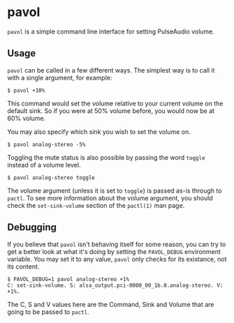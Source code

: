 # pavol

`pavol` is a simple command line interface for setting PulseAudio volume.

## Usage

`pavol` can be called in a few different ways. The simplest way is to call it
with a single argument, for example:

~~~ shell
$ pavol +10%
~~~

This command would set the volume relative to your current volume on the
default sink. So if you were at 50% volume before, you would now be at
60% volume.

You may also specify which sink you wish to set the volume on.

~~~ shell
$ pavol analog-stereo -5%
~~~

Toggling the mute status is also possible by passing the word `toggle` instead
of a volume level.

~~~ shell
$ pavol analog-stereo toggle
~~~

The volume argument (unless it is set to `toggle`) is passed as-is through to
`pactl`. To see more information about the volume argument, you should check
the `set-sink-volume` section of the `pactl(1)` man page.

## Debugging

If you believe that `pavol` isn't behaving itself for some reason, you can try
to get a better look at what it's doing by setting the `PAVOL_DEBUG`
environment variable. You may set it to any value, `pavol` only checks for its
existance, not its content.

~~~ shell
$ PAVOL_DEBUG=1 pavol analog-stereo +1%
C: set-sink-volume. S: alsa_output.pci-0000_00_1b.0.analog-stereo. V: +1%.
~~~

The C, S and V values here are the Command, Sink and Volume that are going to
be passed to `pactl`.
